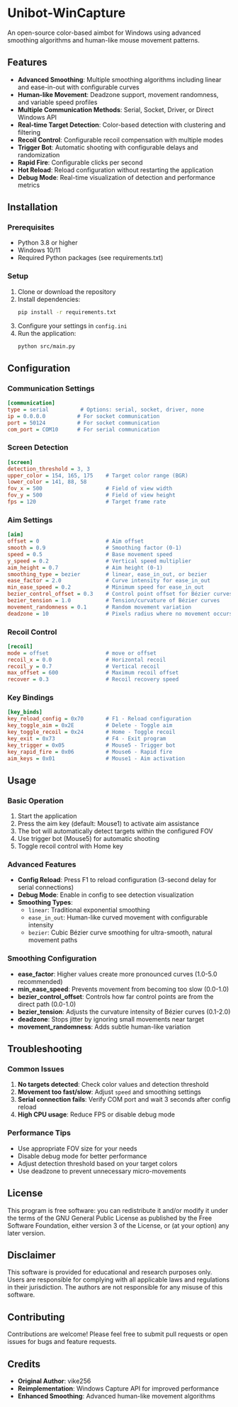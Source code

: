 # Unibot-WinCapture

An open-source color-based aimbot for Windows using advanced smoothing algorithms and human-like mouse movement patterns.

## Features

- **Advanced Smoothing**: Multiple smoothing algorithms including linear and ease-in-out with configurable curves
- **Human-like Movement**: Deadzone support, movement randomness, and variable speed profiles
- **Multiple Communication Methods**: Serial, Socket, Driver, or Direct Windows API
- **Real-time Target Detection**: Color-based detection with clustering and filtering
- **Recoil Control**: Configurable recoil compensation with multiple modes
- **Trigger Bot**: Automatic shooting with configurable delays and randomization
- **Rapid Fire**: Configurable clicks per second
- **Hot Reload**: Reload configuration without restarting the application
- **Debug Mode**: Real-time visualization of detection and performance metrics

## Installation

### Prerequisites
- Python 3.8 or higher
- Windows 10/11
- Required Python packages (see requirements.txt)

### Setup
1. Clone or download the repository
2. Install dependencies:
   ```bash
   pip install -r requirements.txt
   ```
3. Configure your settings in `config.ini`
4. Run the application:
   ```bash
   python src/main.py
   ```

## Configuration

### Communication Settings
```ini
[communication]
type = serial          # Options: serial, socket, driver, none
ip = 0.0.0.0          # For socket communication
port = 50124          # For socket communication
com_port = COM10      # For serial communication
```

### Screen Detection
```ini
[screen]
detection_threshold = 3, 3
upper_color = 154, 165, 175    # Target color range (BGR)
lower_color = 141, 88, 58
fov_x = 500                    # Field of view width
fov_y = 500                    # Field of view height
fps = 120                      # Target frame rate
```

### Aim Settings
```ini
[aim]
offset = 0                     # Aim offset
smooth = 0.9                   # Smoothing factor (0-1)
speed = 0.5                    # Base movement speed
y_speed = 0.2                  # Vertical speed multiplier
aim_height = 0.7               # Aim height (0-1)
smoothing_type = bezier        # linear, ease_in_out, or bezier
ease_factor = 2.0              # Curve intensity for ease_in_out
min_ease_speed = 0.2           # Minimum speed for ease_in_out
bezier_control_offset = 0.3    # Control point offset for Bézier curves
bezier_tension = 1.0           # Tension/curvature of Bézier curves
movement_randomness = 0.1      # Random movement variation
deadzone = 10                  # Pixels radius where no movement occurs
```

### Recoil Control
```ini
[recoil]
mode = offset                  # move or offset
recoil_x = 0.0                 # Horizontal recoil
recoil_y = 0.7                 # Vertical recoil
max_offset = 600               # Maximum recoil offset
recover = 0.3                  # Recoil recovery speed
```

### Key Bindings
```ini
[key_binds]
key_reload_config = 0x70       # F1 - Reload configuration
key_toggle_aim = 0x2E          # Delete - Toggle aim
key_toggle_recoil = 0x24       # Home - Toggle recoil
key_exit = 0x73                # F4 - Exit program
key_trigger = 0x05             # Mouse5 - Trigger bot
key_rapid_fire = 0x06          # Mouse6 - Rapid fire
aim_keys = 0x01                # Mouse1 - Aim activation
```

## Usage

### Basic Operation
1. Start the application
2. Press the aim key (default: Mouse1) to activate aim assistance
3. The bot will automatically detect targets within the configured FOV
4. Use trigger bot (Mouse5) for automatic shooting
5. Toggle recoil control with Home key

### Advanced Features
- **Config Reload**: Press F1 to reload configuration (3-second delay for serial connections)
- **Debug Mode**: Enable in config to see detection visualization
- **Smoothing Types**:
  - `linear`: Traditional exponential smoothing
  - `ease_in_out`: Human-like curved movement with configurable intensity
  - `bezier`: Cubic Bézier curve smoothing for ultra-smooth, natural movement paths

### Smoothing Configuration
- **ease_factor**: Higher values create more pronounced curves (1.0-5.0 recommended)
- **min_ease_speed**: Prevents movement from becoming too slow (0.0-1.0)
- **bezier_control_offset**: Controls how far control points are from the direct path (0.0-1.0)
- **bezier_tension**: Adjusts the curvature intensity of Bézier curves (0.1-2.0)
- **deadzone**: Stops jitter by ignoring small movements near target
- **movement_randomness**: Adds subtle human-like variation

## Troubleshooting

### Common Issues
1. **No targets detected**: Check color values and detection threshold
2. **Movement too fast/slow**: Adjust `speed` and smoothing settings
3. **Serial connection fails**: Verify COM port and wait 3 seconds after config reload
4. **High CPU usage**: Reduce FPS or disable debug mode

### Performance Tips
- Use appropriate FOV size for your needs
- Disable debug mode for better performance
- Adjust detection threshold based on your target colors
- Use deadzone to prevent unnecessary micro-movements

## License

This program is free software: you can redistribute it and/or modify it under the terms of the GNU General Public License as published by the Free Software Foundation, either version 3 of the License, or (at your option) any later version.

## Disclaimer

This software is provided for educational and research purposes only. Users are responsible for complying with all applicable laws and regulations in their jurisdiction. The authors are not responsible for any misuse of this software.

## Contributing

Contributions are welcome! Please feel free to submit pull requests or open issues for bugs and feature requests.

## Credits

- **Original Author**: vike256
- **Reimplementation**: Windows Capture API for improved performance
- **Enhanced Smoothing**: Advanced human-like movement algorithms
